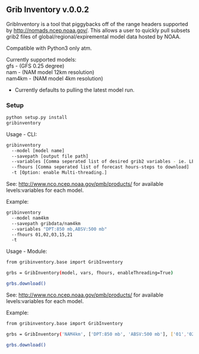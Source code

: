 ## Grib Inventory v.0.0.2

GribInventory is a tool that piggybacks off of the range headers supported by http://nomads.ncep.noaa.gov/.
This allows a user to quickly pull subsets grib2 files of global/regional/expiremental model data hosted by NOAA. 
  
Compatible with Python3 only atm.  

Currently supported models:  
gfs - (GFS 0.25 degree)  
nam - (NAM model 12km resolution)  
nam4km - (NAM model 4km resolution)  

* Currently defaults to pulling the latest model run.

### Setup

```bash
python setup.py install
gribinventory
```

Usage - CLI:
```bash
gribinventory 
  --model [model name]  
  --savepath [output file path]  
  --variables [Comma seperated list of desired grib2 variables - ie. LEVEL:VARIABLE,LEVEL:VARIABLE,...]  
  --fhours [Comma seperated list of forecast hours-steps to download]  
  -t [Option: enable Multi-threading.]  
```
See: http://www.nco.ncep.noaa.gov/pmb/products/ for available levels:variables for each model.

Example:
```bash
gribinventory  
  --model nam4km  
  --savepath gribdata/nam4km  
  --variables "DPT:850 mb,ABSV:500 mb"  
  --fhours 01,02,03,15,21   
  -t  
```

Usage - Module:
```bash
from gribinventory.base import GribInventory

grbs = GribInventory(model, vars, fhours, enableThreading=True)

grbs.download()


```
See: http://www.nco.ncep.noaa.gov/pmb/products/ for available levels:variables for each model.

Example:
```bash
from gribinventory.base import GribInventory

grbs = GribInventory('NAM4km', ['DPT:850 mb', 'ABSV:500 mb'], ['01','02','03','15','21'], enableThreading=True)

grbs.download()

```
